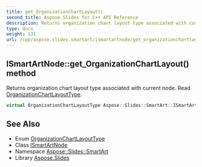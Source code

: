 ```yaml
---
title: get_OrganizationChartLayout()
second_title: Aspose.Slides for C++ API Reference
description: Returns organization chart layout type associated with current node. Read OrganizationChartLayoutType.
type: docs
weight: 131
url: /cpp/aspose.slides.smartart/ismartartnode/get_organizationchartlayout/
---
```

## ISmartArtNode::get_OrganizationChartLayout() method


Returns organization chart layout type associated with current node. Read [OrganizationChartLayoutType](../../organizationchartlayouttype/).

```cpp
virtual OrganizationChartLayoutType Aspose::Slides::SmartArt::ISmartArtNode::get_OrganizationChartLayout()=0
```

## See Also

* Enum [OrganizationChartLayoutType](../organizationchartlayouttype/)
* Class [ISmartArtNode](./)
* Namespace [Aspose::Slides::SmartArt](../)
* Library [Aspose.Slides](../../)
